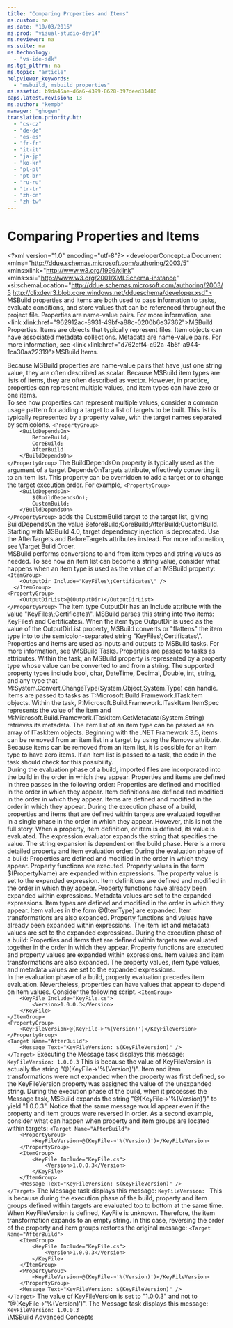 ```yaml
---
title: "Comparing Properties and Items"
ms.custom: na
ms.date: "10/03/2016"
ms.prod: "visual-studio-dev14"
ms.reviewer: na
ms.suite: na
ms.technology: 
  - "vs-ide-sdk"
ms.tgt_pltfrm: na
ms.topic: "article"
helpviewer_keywords: 
  - "msbuild, msbuild properties"
ms.assetid: b9da45ae-d6a6-4399-8628-397deed31486
caps.latest.revision: 13
ms.author: "kempb"
manager: "ghogen"
translation.priority.ht: 
  - "cs-cz"
  - "de-de"
  - "es-es"
  - "fr-fr"
  - "it-it"
  - "ja-jp"
  - "ko-kr"
  - "pl-pl"
  - "pt-br"
  - "ru-ru"
  - "tr-tr"
  - "zh-cn"
  - "zh-tw"
---
```

# Comparing Properties and Items
\<?xml version="1.0" encoding="utf-8"?>
\<developerConceptualDocument xmlns="http://ddue.schemas.microsoft.com/authoring/2003/5" xmlns:xlink="http://www.w3.org/1999/xlink" xmlns:xsi="http://www.w3.org/2001/XMLSchema-instance" xsi:schemaLocation="http://ddue.schemas.microsoft.com/authoring/2003/5 http://clixdevr3.blob.core.windows.net/ddueschema/developer.xsd">
  <introduction>
    <para>MSBuild properties and items are both used to pass information to tasks, evaluate conditions, and store values that can be referenced throughout the project file.</para>
    <list class="bullet">
      <listItem>
        <para>Properties are name-value pairs. For more information, see \<link xlink:href="962912ac-8931-49bf-a88c-0200b6e37362">MSBuild Properties</link>.</para>
      </listItem>
      <listItem>
        <para>Items are objects that typically represent files. Item objects can have associated metadata collections. Metadata are name-value pairs. For more information, see \<link xlink:href="d762eff4-c92a-4b5f-a944-1ca30aa22319">MSBuild Items</link>.</para>
      </listItem>
    </list>
  </introduction>
  <section>
    <title>Scalars and Vectors</title>
    <content>
      <para>Because MSBuild properties are name-value pairs that have just one string value, they are often described as <newTerm>scalar</newTerm>. Because MSBuild item types are lists of items, they are often described as <newTerm>vector</newTerm>. However, in practice, properties can represent multiple values, and item types can have zero or one items. </para>
    </content>
    <sections>
      <section>
        <title>Target Dependency Injection</title>
        <content>
          <para>To see how properties can represent multiple values, consider a common usage pattern for adding a target to a list of targets to be built. This list is typically represented by a property value, with the target names separated by semicolons.</para>
          <code>&lt;PropertyGroup&gt;
    &lt;BuildDependsOn&gt;
        BeforeBuild;
        CoreBuild;
        AfterBuild
    &lt;/BuildDependsOn&gt;
&lt;/PropertyGroup&gt;</code>
          <para>The <languageKeyword>BuildDependsOn</languageKeyword> property is typically used as the argument of a target <languageKeyword>DependsOnTargets</languageKeyword> attribute, effectively converting it to an item list. This property can be overridden to add a target or to change the target execution order. For example,</para>
          <code>&lt;PropertyGroup&gt;
    &lt;BuildDependsOn&gt;
        $(BuildDependsOn);
        CustomBuild;
    &lt;/BuildDependsOn&gt;
&lt;/PropertyGroup&gt;</code>
          <para>adds the CustomBuild target to the target list, giving <languageKeyword>BuildDependsOn</languageKeyword> the value <userInput>BeforeBuild;CoreBuild;AfterBuild;CustomBuild</userInput>.</para>
          <para>Starting with MSBuild 4.0, target dependency injection is deprecated. Use the <languageKeyword>AfterTargets</languageKeyword> and <languageKeyword>BeforeTargets</languageKeyword> attributes instead. For more information, see \<link xlink:href="f4a26339-9f9a-497a-9aa6-0797183d450d">Target Build Order</link>.</para>
        </content>
      </section>
      <section>
        <title>Conversions between Strings and Item Lists</title>
        <content>
          <para>MSBuild performs conversions to and from item types and string values as needed. To see how an item list can become a string value, consider what happens when an item type is used as the value of an MSBuild property:</para>
          <code>&lt;ItemGroup&gt;
    &lt;OutputDir Include="KeyFiles\;Certificates\" /&gt;
  &lt;/ItemGroup&gt;
&lt;PropertyGroup&gt;
    &lt;OutputDirList&gt;@(OutputDir)&lt;/OutputDirList&gt;
&lt;/PropertyGroup&gt;</code>
          <para>The item type OutputDir has an <languageKeyword>Include</languageKeyword> attribute with the value "KeyFiles\;Certificates\". MSBuild parses this string into two items: KeyFiles\ and Certificates\. When the item type OutputDir is used as the value of the OutputDirList property, MSBuild converts or "flattens" the item type into to the semicolon-separated string "KeyFiles\;Certificates\".</para>
        </content>
      </section>
    </sections>
  </section>
  <section>
    <title>Properties and Items in Tasks</title>
    <content>
      <para>Properties and items are used as inputs and outputs to MSBuild tasks. For more information, see \<link xlink:href="5d3cc4a7-e5db-4f73-b707-8b6882fddcf8">MSBuild Tasks</link>. </para>
      <para>Properties are passed to tasks as attributes. Within the task, an MSBuild property is represented by a property type whose value can be converted to and from a string. The supported property types include <unmanagedCodeEntityReference>bool</unmanagedCodeEntityReference>, <unmanagedCodeEntityReference>char</unmanagedCodeEntityReference>, <unmanagedCodeEntityReference>DateTime</unmanagedCodeEntityReference>, <unmanagedCodeEntityReference>Decimal</unmanagedCodeEntityReference>, <unmanagedCodeEntityReference>Double</unmanagedCodeEntityReference>, <unmanagedCodeEntityReference>int</unmanagedCodeEntityReference>, <unmanagedCodeEntityReference>string</unmanagedCodeEntityReference>, and any type that <codeEntityReference autoUpgrade="true">M:System.Convert.ChangeType(System.Object,System.Type)</codeEntityReference> can handle.</para>
      <para>Items are passed to tasks as <codeEntityReference autoUpgrade="true">T:Microsoft.Build.Framework.ITaskItem</codeEntityReference> objects. Within the task, <codeEntityReference autoUpgrade="true">P:Microsoft.Build.Framework.ITaskItem.ItemSpec</codeEntityReference> represents the value of the item and <codeEntityReference autoUpgrade="true">M:Microsoft.Build.Framework.ITaskItem.GetMetadata(System.String)</codeEntityReference> retrieves its metadata.</para>
      <para>The item list of an item type can be passed as an array of <unmanagedCodeEntityReference>ITaskItem</unmanagedCodeEntityReference> objects. Beginning with the .NET Framework 3.5, items can be removed from an item list in a target by using the <languageKeyword>Remove</languageKeyword> attribute. Because items can be removed from an item list, it is possible for an item type to have zero items. If an item list is passed to a task, the code in the task should check for this possibility.</para>
    </content>
  </section>
  <section>
    <title>Property and Item Evaluation Order</title>
    <content>
      <para>During the evaluation phase of a build, imported files are incorporated into the build in the order in which they appear. Properties and items are defined in three passes in the following order:</para>
      <list class="bullet">
        <listItem>
          <para>Properties are defined and modified in the order in which they appear.</para>
        </listItem>
        <listItem>
          <para>Item definitions are defined and modified in the order in which they appear.</para>
        </listItem>
        <listItem>
          <para>Items are defined and modified in the order in which they appear.</para>
        </listItem>
      </list>
      <para>During the execution phase of a build, properties and items that are defined within targets are evaluated together in a single phase in the order in which they appear.</para>
      <para>However, this is not the full story. When a property, item definition, or item is defined, its value is evaluated. The expression evaluator expands the string that specifies the value. The string expansion is dependent on the build phase. Here is a more detailed property and item evaluation order:</para>
      <list class="bullet">
        <listItem>
          <para>During the evaluation phase of a build:</para>
          <list class="bullet">
            <listItem>
              <para>Properties are defined and modified in the order in which they appear. Property functions are executed. Property values in the form $(PropertyName) are expanded within expressions. The property value is set to the expanded expression.</para>
            </listItem>
            <listItem>
              <para>Item definitions are defined and modified in the order in which they appear. Property functions have already been expanded within expressions. Metadata values are set to the expanded expressions.</para>
            </listItem>
            <listItem>
              <para>Item types are defined and modified in the order in which they appear. Item values in the form @(ItemType) are expanded. Item transformations are also expanded. Property functions and values have already been expanded within expressions. The item list and metadata values are set to the expanded expressions.</para>
            </listItem>
          </list>
        </listItem>
        <listItem>
          <para>During the execution phase of a build:</para>
          <list class="bullet">
            <listItem>
              <para>Properties and items that are defined within targets are evaluated together in the order in which they appear. Property functions are executed and property values are expanded within expressions. Item values and item transformations are also expanded. The property values, item type values, and metadata values are set to the expanded expressions.</para>
            </listItem>
          </list>
        </listItem>
      </list>
    </content>
    <sections>
      <section>
        <title>Subtle Effects of the Evaluation Order</title>
        <content>
          <para>In the evaluation phase of a build, property evaluation precedes item evaluation. Nevertheless, properties can have values that appear to depend on item values. Consider the following script.</para>
          <code>&lt;ItemGroup&gt;
    &lt;KeyFile Include="KeyFile.cs"&gt;
        &lt;Version&gt;1.0.0.3&lt;/Version&gt;
    &lt;/KeyFile&gt;
&lt;/ItemGroup&gt;
&lt;PropertyGroup&gt;
    &lt;KeyFileVersion&gt;@(KeyFile-&gt;'%(Version)')&lt;/KeyFileVersion&gt;
&lt;/PropertyGroup&gt;
&lt;Target Name="AfterBuild"&gt;
    &lt;Message Text="KeyFileVersion: $(KeyFileVersion)" /&gt;
&lt;/Target&gt;</code>
          <para>Executing the Message task displays this message:</para>
          <code>KeyFileVersion: 1.0.0.3</code>
          <para>This is because the value of <languageKeyword>KeyFileVersion</languageKeyword> is actually the string "@(KeyFile-&gt;'%(Version)')". Item and item transformations were not expanded when the property was first defined, so the <languageKeyword>KeyFileVersion</languageKeyword> property was assigned the value of the unexpanded string. </para>
          <para>During the execution phase of the build, when it processes the Message task, MSBuild expands the string "@(KeyFile-&gt;'%(Version)')" to yield "1.0.0.3".</para>
          <para>Notice that the same message would appear even if the property and item groups were reversed in order.</para>
          <para>As a second example, consider what can happen when property and item groups are located within targets:</para>
          <code>&lt;Target Name="AfterBuild"&gt;
    &lt;PropertyGroup&gt;
        &lt;KeyFileVersion&gt;@(KeyFile-&gt;'%(Version)')&lt;/KeyFileVersion&gt;
    &lt;/PropertyGroup&gt;
    &lt;ItemGroup&gt;
        &lt;KeyFile Include="KeyFile.cs"&gt;
            &lt;Version&gt;1.0.0.3&lt;/Version&gt;
        &lt;/KeyFile&gt;
    &lt;/ItemGroup&gt;
    &lt;Message Text="KeyFileVersion: $(KeyFileVersion)" /&gt;
&lt;/Target&gt;</code>
          <para>The Message task displays this message:</para>
          <code>KeyFileVersion: </code>
          <para>This is because during the execution phase of the build, property and item groups defined within targets are evaluated top to bottom at the same time. When <languageKeyword>KeyFileVersion</languageKeyword> is defined, <languageKeyword>KeyFile</languageKeyword> is unknown. Therefore, the item transformation expands to an empty string.</para>
          <para>In this case, reversing the order of the property and item groups restores the original message:</para>
          <code>&lt;Target Name="AfterBuild"&gt;
    &lt;ItemGroup&gt;
        &lt;KeyFile Include="KeyFile.cs"&gt;
            &lt;Version&gt;1.0.0.3&lt;/Version&gt;
        &lt;/KeyFile&gt;
    &lt;/ItemGroup&gt;
    &lt;PropertyGroup&gt;
        &lt;KeyFileVersion&gt;@(KeyFile-&gt;'%(Version)')&lt;/KeyFileVersion&gt;
    &lt;/PropertyGroup&gt;
    &lt;Message Text="KeyFileVersion: $(KeyFileVersion)" /&gt;
&lt;/Target&gt;</code>
          <para>The value of <languageKeyword>KeyFileVersion</languageKeyword> is set to "1.0.0.3" and not to "@(KeyFile-&gt;'%(Version)')". The Message task displays this message:</para>
          <code>KeyFileVersion: 1.0.0.3</code>
        </content>
      </section>
    </sections>
  </section>
  <relatedTopics>
\<link xlink:href="f34a558a-ebd9-49bd-8510-32a2b581a4af">MSBuild Advanced Concepts</link>
</relatedTopics>
</developerConceptualDocument>